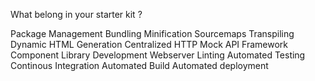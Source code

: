 What belong in your starter kit ?

Package Management
Bundling 
Minification
Sourcemaps
Transpiling 
Dynamic HTML Generation 
Centralized HTTP 
Mock API Framework
Component Library
Development Webserver 
Linting 
Automated Testing 
Continous Integration
Automated Build
Automated deployment 
